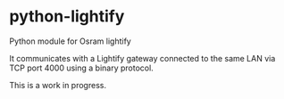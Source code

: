 python-lightify
===============

Python module for Osram lightify

It communicates with a Lightify gateway connected to the same LAN via
TCP port 4000 using a binary protocol.

This is a work in progress.
